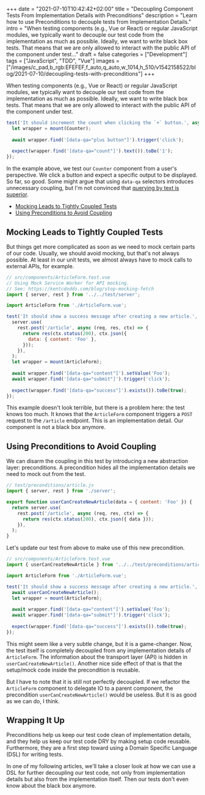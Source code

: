 +++
date = "2021-07-10T10:42:42+02:00"
title = "Decoupling Component Tests From Implementation Details with Preconditions"
description = "Learn how to use Preconditions to decouple tests from Implementation Details."
intro = "When testing components (e.g., Vue or React) or regular JavaScript modules, we typically want to decouple our test code from the implementation as much as possible. Ideally, we want to write black box tests. That means that we are only allowed to interact with the public API of the component under test..."
draft = false
categories = ["Development"]
tags = ["JavaScript", "TDD", "Vue"]
images = ["/images/c_pad,b_rgb:EFEFEF,f_auto,q_auto,w_1014,h_510/v1542158522/blog/2021-07-10/decoupling-tests-with-preconditions"]
+++

When testing components (e.g., Vue or React) or regular JavaScript modules, we typically want to decouple our test code from the implementation as much as possible. Ideally, we want to write black box tests. That means that we are only allowed to interact with the public API of the component under test.

```js
test('It should increment the count when clicking the `+` button.', async () => {
  let wrapper = mount(Counter);
  
  await wrapper.find('[data-qa="plus button"]').trigger('click');
  
  expect(wrapper.find('[data-qa="count"]').text()).toBe('1');
});
```

In the example above, we test our `Counter` component from a user's perspective. We click a button and expect a specific output to be displayed. So far, so good. Some might argue that using `data-qa` selectors introduces unnecessary coupling, but I'm not convinced that [querying by text is superior](https://twitter.com/techgirl1908/status/1203180840387141632).

- [Mocking Leads to Tightly Coupled Tests](#mocking-leads-to-tightly-coupled-tests)
- [Using Preconditions to Avoid Coupling](#using-preconditions-to-avoid-coupling)

## Mocking Leads to Tightly Coupled Tests

But things get more complicated as soon as we need to mock certain parts of our code. Usually, we should avoid mocking, but that's not always possible. At least in our unit tests, we almost always have to mock calls to external APIs, for example.

```js
// src/components/ArticleForm.test.vue
// Using Mock Service Worker for API mocking.
// See: https://kentcdodds.com/blog/stop-mocking-fetch
import { server, rest } from '../../test/server';

import ArticleForm from './ArticleForm.vue';

test('It should show a success message after creating a new article.', async () => {
  server.use(
    rest.post('/article', async (req, res, ctx) => {
      return res(ctx.status(200), ctx.json({
        data: { content: 'Foo' },
      }));
    }),
  );
  let wrapper = mount(ArticleForm);
  
  await wrapper.find('[data-qa="content"]').setValue('Foo');
  await wrapper.find('[data-qa="submit"]').trigger('click');
  
  expect(wrapper.find('[data-qa="success"]').exists()).toBe(true);
});
```

This example doesn't look terrible, but there is a problem here: the test knows too much. It knows that the `ArticleForm` component triggers a `POST` request to the `/article` endpoint. This is an implementation detail. Our component is not a black box anymore.

## Using Preconditions to Avoid Coupling

We can disarm the coupling in this test by introducing a new abstraction layer: preconditions. A precondition hides all the implementation details we need to mock out from the test.

```js
// test/preconditions/article.js
import { server, rest } from './server';

export function userCanCreateNewArticle(data = { content: 'Foo' }) {
  return server.use(
    rest.post('/article', async (req, res, ctx) => {
      return res(ctx.status(200), ctx.json({ data }));
    }),
  );
}
```

Let's update our test from above to make use of this new precondition.

```js
// src/components/ArticleForm.test.vue
import { userCanCreateNewArticle } from '../../test/preconditions/article';

import ArticleForm from './ArticleForm.vue';

test('It should show a success message after creating a new article.', async () => {
  await userCanCreateNewArticle();
  let wrapper = mount(ArticleForm);
  
  await wrapper.find('[data-qa="content"]').setValue('Foo');
  await wrapper.find('[data-qa="submit"]').trigger('click');
  
  expect(wrapper.find('[data-qa="success"]').exists()).toBe(true);
});
```

This might seem like a very subtle change, but it is a game-changer. Now, the test itself is completely decoupled from any implementation details of `ArticleForm`. The information about the transport layer (API) is hidden in `userCanCreateNewArticle()`. Another nice side effect of that is that the setup/mock code inside the precondition is reusable.

But I have to note that it is still not perfectly decoupled. If we refactor the `ArticleForm` component to delegate IO to a parent component, the precondition `userCanCreateNewArticle()` would be useless. But it is as good as we can do, I think.

## Wrapping It Up

Preconditions help us keep our test code clean of implementation details, and they help us keep our test code DRY by making setup code reusable. Furthermore, they are a first step toward using a Domain Specific Language (DSL) for writing tests.

In one of my following articles, we'll take a closer look at how we can use a DSL for further decoupling our test code, not only from implementation details but also from the implementation itself. Then our tests don't even know about the black box anymore.
